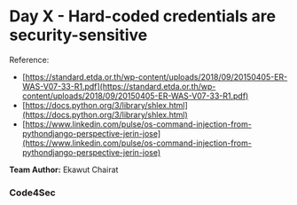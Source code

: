 # Day X - Hard-coded credentials are security-sensitive



Reference: 
* [https://standard.etda.or.th/wp-content/uploads/2018/09/20150405-ER-WAS-V07-33-R1.pdf](https://standard.etda.or.th/wp-content/uploads/2018/09/20150405-ER-WAS-V07-33-R1.pdf)
* [https://docs.python.org/3/library/shlex.html](https://docs.python.org/3/library/shlex.html)
* [https://www.linkedin.com/pulse/os-command-injection-from-pythondjango-perspective-jerin-jose](https://www.linkedin.com/pulse/os-command-injection-from-pythondjango-perspective-jerin-jose)

**Team Author:** Ekawut Chairat

### Code4Sec